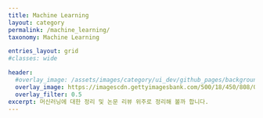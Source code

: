```yaml
---
title: Machine Learning
layout: category
permalink: /machine_learning/
taxonomy: Machine Learning

entries_layout: grid
#classes: wide

header:
  #overlay_image: /assets/images/category/ui_dev/github_pages/background.png
  overlay_image: https://imagescdn.gettyimagesbank.com/500/18/450/808/0/973333646.jpg
  overlay_filter: 0.5
excerpt: 머신러닝에 대한 정리 및 논문 리뷰 위주로 정리해 볼까 합니다.
---
```


